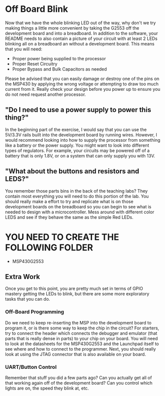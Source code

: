 # Off Board Blink
Now that we have the whole blinking LED out of the way, why don't we try making things a little more convenient by taking the G2553 off the development board and into a breadboard. In addition to the software, your README needs to also contain a picture of your circuit with at least 2 LEDs blinking all on a breadboard an without a development board. This means that you will need:
* Proper power being supplied to the processor
* Proper Reset Circuitry 
* Proper Bypass and Bulk Capacitors as needed

Please be advised that you can easily damage or destroy one of the pins on the MSP430 by applying the wrong voltage or attempting to draw too much current from it. Really check your design before you power up to ensure you do not need request another processor.

## "Do I need to use a power supply to power this thing?"
In the beginning part of the exercise, I would say that you can use the 5V/3.3V rails built into the development board by running wires. However, I would recommend looking into how to supply the processor from something like a battery or the power supply. You might want to look into different types of regulators. For example, your circuits may be powered off of a battery that is only 1.8V, or on a system that can only supply you with 13V.

## "What about the buttons and resistors and LEDS?"
You remember those parts bins in the back of the teaching labs? They contain most everything you will need to do this portion of the lab. You should really make a effort to try and replicate what is on those development boards on the breadboard so you can begin to see what is needed to design with a microcontroller. Mess around with different color LEDS and see if they behave the same as the simple Red LEDs.

# YOU NEED TO CREATE THE FOLLOWING FOLDER
* MSP430G2553

## Extra Work
Once you get to this point, you are pretty much set in terms of GPIO mastery getting the LEDs to blink, but there are some more exploratory tasks that you can do.

### Off-Board Programming 
Do we need to keep re-inserting the MSP into the development board to program it, or is there some way to keep the chip in the circuit? For starters, try to connect the header which connects the debugger and emulator (that parts that is really dense in parts) to your chip on your board. You will need to look at the datasheets for the MSP430G2553 and the Launchpad itself to see where and how to connect to the programmer. Next, you should really look at using the JTAG connector that is also available on your board.

### UART/Button Control
Remember that stuff you did a few parts ago? Can you actually get all of that working again off of the development board? Can you control which lights are on, the speed they blink at, etc.